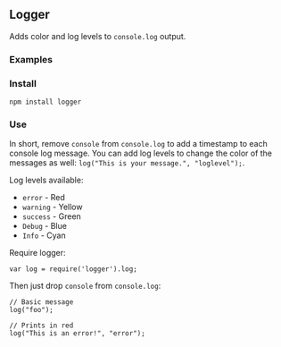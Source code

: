 ## Logger

Adds color and log levels to `console.log` output.

### Examples

### Install

`npm install logger`

### Use

In short, remove `console` from `console.log` to add a timestamp to each console log message. You can add log levels to change the color of the messages as well: `log("This is your message.", "loglevel");`. 

Log levels available:

* `error` - Red
* `warning` - Yellow
* `success` - Green
* `Debug` - Blue
* `Info` - Cyan

Require logger: 

```
var log = require('logger').log;
```

Then just drop `console` from `console.log`:

```
// Basic message
log("foo");

// Prints in red
log("This is an error!", "error");

```
